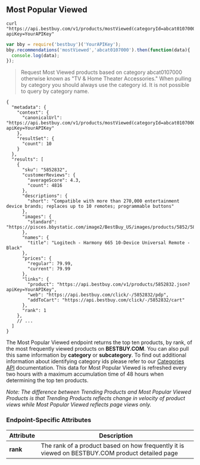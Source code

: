 ## Most Popular Viewed
```shell
curl "https://api.bestbuy.com/v1/products/mostViewed(categoryId=abcat0107000)?apiKey=YourAPIKey"
```
```javascript
var bby = require('bestbuy')('YourAPIKey');
bby.recommendations('mostViewed','abcat0107000').then(function(data){
  console.log(data);
});
```

> Request Most Viewed products based on category abcat0107000 otherwise known as "TV & Home Theater Accessories." When pulling by category you should always use the category id. It is not possible to query by category name.

```json-doc
{
  "metadata": {
    "context": {
      "canonicalUrl": "https://api.bestbuy.com/v1/products/mostViewed(categoryId=abcat0107000)?apiKey=YourAPIKey"
    },
    "resultSet": {
      "count": 10
    }
  },
  "results": [
    {
      "sku": "5852832",
      "customerReviews": {
        "averageScore": 4.3,
        "count": 4816
      },
      "descriptions": {
        "short": "Compatible with more than 270,000 entertainment device brands; replaces up to 10 remotes; programmable buttons"
      },
      "images": {
        "standard": "https://pisces.bbystatic.com/image2/BestBuy_US/images/products/5852/5852832_sa.jpg"
      },
      "names": {
        "title": "Logitech - Harmony 665 10-Device Universal Remote - Black"
      },
      "prices": {
        "regular": 79.99,
        "current": 79.99
      },
      "links": {
        "product": "https://api.bestbuy.com/v1/products/5852832.json?apiKey=YourAPIKey",
        "web": "https://api.bestbuy.com/click/-/5852832/pdp",
        "addToCart": "https://api.bestbuy.com/click/-/5852832/cart"
      },
      "rank": 1
    },
    // ...
  ]
}

```

The Most Popular Viewed endpoint returns the top ten products, by rank, of the most frequently viewed products on **BESTBUY.COM**. You can also pull this same information by **category** or **subcategory**. To find out additional information about identifying category ids please refer to our [Categories API](#categories-api) documentation. This data for Most Popular Viewed is refreshed every two hours with a maximum accumulation time of 48 hours when determining the top ten products.

_Note: The difference between Trending Products and Most Popular Viewed Products is that Trending Products reflects change in velocity of product views while Most Popular Viewed reflects page views only._

### Endpoint-Specific Attributes

Attribute | Description
--------- | -----------
**rank** | The rank of a product based on how frequently it is viewed on BESTBUY.COM product detailed page